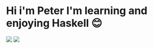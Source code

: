 # Hi i'm Peter I'm learning and enjoying Haskell 😊
<img src="https://github-readme-stats.vercel.app/api?username=risingBirdSong&layout=compact&count_private=true&theme=tokyonight&line_height=20show_icons=true&hide=issues" > <img src="https://github-readme-stats.vercel.app/api/top-langs/?username=risingBirdSong&layout=compact&theme=tokyonight&line_height=100hide_title=true&hide_border=true" >
